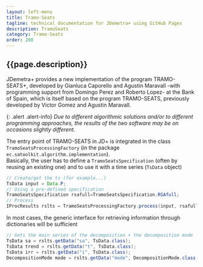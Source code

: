 ```yaml
---
layout: left-menu
title: Tramo-Seats
tagline: technical documentation for JDemetra+ using GitHub Pages
description: TramoSeats
category: Tramo-Seats
order: 200
---
```


## {{page.description}}

JDemetra+ provides a new implementation of the program TRAMO-SEATS+, developed by Gianluca Caporello and Agustin Maravall -with programming support from Domingo Perez and Roberto Lopez- at the Bank of Spain, which is itself based on the program TRAMO-SEATS, previously developed by Victor Gomez and Agustin Maravall.

{: .alert .alert-info}
_Due to different algorithmic solutions and/or to different programming approaches, the results of the two software may be on occasions slightly different._

The entry point of TRAMO-SEATS in JD+ is integrated in the class `TramoSeatsProcessingFactory` (in the package `ec.satoolkit.algorithm.implementation`).  
Basically, the user has to define a `TramoSeatsSpecification` (often by reusing an existing one) and to use it with a time series (`TsData` object)

``` java
// Create/get the ts (for example...)
TsData input = Data.P;
// Using a pre-defined specification
TramoSeatsSpecification rsafull=TramoSeatsSpecification.RSAfull;
// Process
IProcResults rslts = TramoSeatsProcessingFactory.process(input, rsafull);
```

In most cases, the generic interface for retrieving information through dictionaries will be sufficient

``` java
// Gets the main series of the decomposition + the decomposition mode
TsData sa = rslts.getData("sa", TsData.class);
TsData trend = rslts.getData("t", TsData.class);
TsData irr = rslts.getData("i", TsData.class);
DecompositionMode mode = rslts.getData("mode", DecompositionMode.class);
```


